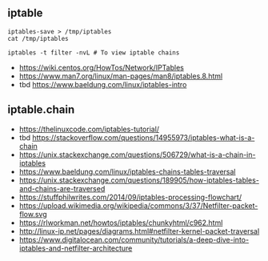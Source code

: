 ## iptable

```
iptables-save > /tmp/iptables
cat /tmp/iptables

iptables -t filter -nvL # To view iptable chains
```

- https://wiki.centos.org/HowTos/Network/IPTables
- https://www.man7.org/linux/man-pages/man8/iptables.8.html
- tbd https://www.baeldung.com/linux/iptables-intro

## iptable.chain

- https://thelinuxcode.com/iptables-tutorial/
- tbd https://stackoverflow.com/questions/14955973/iptables-what-is-a-chain
- https://unix.stackexchange.com/questions/506729/what-is-a-chain-in-iptables
- https://www.baeldung.com/linux/iptables-chains-tables-traversal
- https://unix.stackexchange.com/questions/189905/how-iptables-tables-and-chains-are-traversed
- https://stuffphilwrites.com/2014/09/iptables-processing-flowchart/
- https://upload.wikimedia.org/wikipedia/commons/3/37/Netfilter-packet-flow.svg
- https://rlworkman.net/howtos/iptables/chunkyhtml/c962.html
- http://linux-ip.net/pages/diagrams.html#netfilter-kernel-packet-traversal
- https://www.digitalocean.com/community/tutorials/a-deep-dive-into-iptables-and-netfilter-architecture
